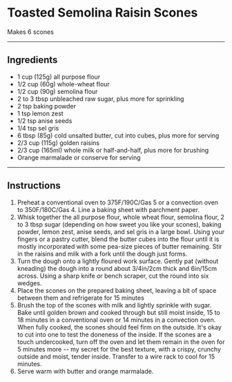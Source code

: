# Toasted Semolina Raisin Scones

Makes 6 scones

---

## Ingredients

* 1 cup (125g) all purpose flour
* 1/2 cup (60g) whole-wheat flour
* 1/2 cup (90g) semolina flour
* 2 to 3 tbsp unbleached raw sugar, plus more for sprinkling
* 2 tsp baking powder
* 1 tsp lemon zest
* 1/2 tsp anise seeds
* 1/4 tsp sel gris
* 6 tbsp (85g) cold unsalted butter, cut into cubes, plus more for serving
* 2/3 cup (115g) golden raisins
* 2/3 cup (165ml) whole milk or half-and-half, plus more for brushing
* Orange marmalade or conserve for serving

---

## Instructions

1. Preheat a conventional oven to 375F/190C/Gas 5 or a convection oven to 350F/180C/Gas 4. Line a baking sheet with parchment paper.
2. Whisk together the all purpose flour, whole wheat flour, semolina flour, 2 to 3 tbsp sugar (depending on how sweet you like your scones), baking powder, lemon zest, anise seeds, and sel gris in a large bowl. Using your fingers or a pastry cutter, blend the butter cubes into the flour until it is mostly incorporated with some pea-size pieces of butter remaining. Stir in the raisins and milk with a fork until the dough just forms.
3. Turn the dough onto a lightly floured work surface. Gently pat (without kneading) the dough into a round about 3/4in/2cm thick and 6in/15cm across. Using a sharp knife or bench scraper, cut the round into six wedges.
4. Place the scones on the prepared baking sheet, leaving a bit of space between them and refrigerate for 15 minutes
5. Brush the top of the scones with milk and lightly sprinkle with sugar. Bake until golden brown and cooked through but still moist inside, 15 to 18 minutes in a conventional oven or 14 minutes in a convection oven. When fully cooked, the scones should feel firm on the outside. It's okay to cut into one to test the doneness of the inside. If the scones are a touch undercooked, turn off the  oven and let them remain in the oven for 5 minutes more -- my secret for the best texture, with a crispy, crunchy outside and moist, tender inside. Transfer to a wire rack to cool for 15 minutes.
6. Serve warm with butter and orange marmalade.